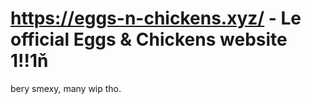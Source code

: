 # https://eggs-n-chickens.xyz/ - Le official Eggs & Chickens website 1!!1ň
bery smexy, many wip tho.

